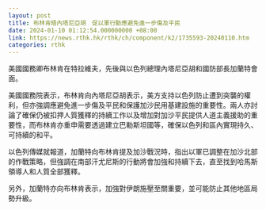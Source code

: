 ```yaml
---
layout: post
title: 布林肯晤內塔尼亞胡　促以軍行動應避免進一步傷及平民
date: 2024-01-10 01:12:54.000000000 +08:00
link: https://news.rthk.hk/rthk/ch/component/k2/1735593-20240110.htm
categories: rthk
---
```


美國國務卿布林肯在特拉維夫，先後與以色列總理內塔尼亞胡和國防部長加蘭特會面。

美國國務院表示，布林肯向內塔尼亞胡表示，美方支持以色列防止遭到突襲的權利，但亦強調應避免進一步傷及平民和保護加沙民用基建設施的重要性。兩人亦討論了確保仍被扣押人質獲釋的持續工作以及增加對加沙平民提供人道主義援助的重要性，而布林肯亦重申需要透過建立巴勒斯坦國等，確保以色列和區內實現持久、可持續的和平。

以色列傳媒就報道，加蘭特向布林肯提及加沙戰況時，指出以軍已調整在加沙北部的作戰策略，但強調在南部汗尤尼斯的行動將會加強和持續下去，直至找到哈馬斯領導人和人質全部獲釋。

另外，加蘭特亦向布林肯表示，加強對伊朗施壓至關重要，並可能防止其他地區局勢升級。
